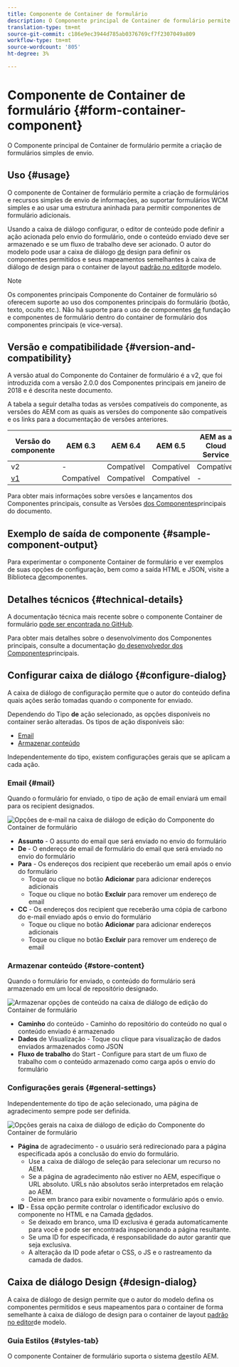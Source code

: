 ```yaml
---
title: Componente de Container de formulário
description: O Componente principal de Container de formulário permite a criação de formulários simples de envio.
translation-type: tm+mt
source-git-commit: c186e9ec3944d785ab0376769cf7f2307049a809
workflow-type: tm+mt
source-wordcount: '805'
ht-degree: 3%

---
```



# Componente de Container de formulário {#form-container-component}

O Componente principal de Container de formulário permite a criação de formulários simples de envio.

## Uso {#usage}

O componente de Container de formulário permite a criação de formulários e recursos simples de envio de informações, ao suportar formulários WCM simples e ao usar uma estrutura aninhada para permitir componentes de formulário adicionais.

Usando a caixa de diálogo [](#configure-dialog) configurar, o editor de conteúdo pode definir a ação acionada pelo envio do formulário, onde o conteúdo enviado deve ser armazenado e se um fluxo de trabalho deve ser acionado. O autor do modelo pode usar a caixa de diálogo [de](#design-dialog) design para definir os componentes permitidos e seus mapeamentos semelhantes à caixa de diálogo de design para o container de layout [padrão no editor](https://docs.adobe.com/content/help/en/experience-manager-cloud-service/sites/authoring/features/templates.html)de modelo.

>[!NOTE]
>
>Os componentes principais Componente do Container de formulário só oferecem suporte ao uso dos componentes principais do formulário (botão, texto, oculto etc.). Não há suporte para o uso de componentes [de](https://docs.adobe.com/content/help/en/experience-manager-65/authoring/siteandpage/default-components-foundation.html) fundação e componentes de formulário dentro do container de formulário dos componentes principais (e vice-versa).

## Versão e compatibilidade {#version-and-compatibility}

A versão atual do Componente do Container de formulário é a v2, que foi introduzida com a versão 2.0.0 dos Componentes principais em janeiro de 2018 e é descrita neste documento.

A tabela a seguir detalha todas as versões compatíveis do componente, as versões do AEM com as quais as versões do componente são compatíveis e os links para a documentação de versões anteriores.

| Versão do componente | AEM 6.3 | AEM 6.4 | AEM 6.5 | AEM as a Cloud Service |
|--- |--- |--- |--- |---|
| v2 | - | Compatível | Compatível | Compatível |
| [v1](/help/components/v1/form-container-v1.md) | Compatível | Compatível | Compatível | - |

Para obter mais informações sobre versões e lançamentos dos Componentes principais, consulte as Versões [dos Componentes](/help/versions.md)principais do documento.

## Exemplo de saída de componente {#sample-component-output}

Para experimentar o componente Container de formulário e ver exemplos de suas opções de configuração, bem como a saída HTML e JSON, visite a Biblioteca [de](https://adobe.com/go/aem_cmp_library_form_container)componentes.

## Detalhes técnicos {#technical-details}

A documentação técnica mais recente sobre o componente Container de formulário [pode ser encontrada no GitHub](https://adobe.com/go/aem_cmp_tech_form_container_v2).

Para obter mais detalhes sobre o desenvolvimento dos Componentes principais, consulte a documentação [do desenvolvedor dos Componentes](/help/developing/overview.md)principais.

## Configurar caixa de diálogo {#configure-dialog}

A caixa de diálogo de configuração permite que o autor do conteúdo defina quais ações serão tomadas quando o componente for enviado.

Dependendo do Tipo **de** ação selecionado, as opções disponíveis no container serão alteradas. Os tipos de ação disponíveis são:

* [Email](#mail)
* [Armazenar conteúdo](#store-content)

Independentemente do tipo, existem configurações [](#general-settings) gerais que se aplicam a cada ação.

### Email {#mail}

Quando o formulário for enviado, o tipo de ação de email enviará um email para os recipient designados.

![Opções de e-mail na caixa de diálogo de edição do Componente do Container de formulário](/help/assets/form-container-edit-mail.png)

* **Assunto** - O assunto do email que será enviado no envio do formulário
* **De** - O endereço de email de formulário do email que será enviado no envio do formulário
* **Para** - Os endereços dos recipient que receberão um email após o envio do formulário
   * Toque ou clique no botão **Adicionar** para adicionar endereços adicionais
   * Toque ou clique no botão **Excluir** para remover um endereço de email
* **CC** - Os endereços dos recipient que receberão uma cópia de carbono do e-mail enviado após o envio do formulário
   * Toque ou clique no botão **Adicionar** para adicionar endereços adicionais
   * Toque ou clique no botão **Excluir** para remover um endereço de email

### Armazenar conteúdo {#store-content}

Quando o formulário for enviado, o conteúdo do formulário será armazenado em um local de repositório designado.

![Armazenar opções de conteúdo na caixa de diálogo de edição do Container de formulário](/help/assets/form-container-edit-store.png)

* **Caminho** do conteúdo - Caminho do repositório do conteúdo no qual o conteúdo enviado é armazenado
* **Dados** de Visualização - Toque ou clique para visualização de dados enviados armazenados como JSON
* **Fluxo de trabalho** do Start - Configure para start de um fluxo de trabalho com o conteúdo armazenado como carga após o envio do formulário

### Configurações gerais {#general-settings}

Independentemente do tipo de ação selecionado, uma página de agradecimento sempre pode ser definida.

![Opções gerais na caixa de diálogo de edição do Componente do Container de formulário](/help/assets/form-container-edit-general.png)

* **Página** de agradecimento - o usuário será redirecionado para a página especificada após a conclusão do envio do formulário.
   * Use a caixa de diálogo de seleção para selecionar um recurso no AEM.
   * Se a página de agradecimento não estiver no AEM, especifique o URL absoluto. URLs não absolutos serão interpretados em relação ao AEM.
   * Deixe em branco para exibir novamente o formulário após o envio.
* **ID** - Essa opção permite controlar o identificador exclusivo do componente no HTML e na Camada [de](/help/developing/data-layer/overview.md)dados.
   * Se deixado em branco, uma ID exclusiva é gerada automaticamente para você e pode ser encontrada inspecionando a página resultante.
   * Se uma ID for especificada, é responsabilidade do autor garantir que seja exclusiva.
   * A alteração da ID pode afetar o CSS, o JS e o rastreamento da camada de dados.

## Caixa de diálogo Design {#design-dialog}

A caixa de diálogo de design permite que o autor do modelo defina os componentes permitidos e seus mapeamentos para o container de forma semelhante à caixa de diálogo de design para o container de layout [padrão no editor](https://docs.adobe.com/content/help/en/experience-manager-cloud-service/sites/authoring/features/templates.html)de modelo.

### Guia Estilos {#styles-tab}

O componente Container de formulário suporta o sistema [de](/help/get-started/authoring.md#component-styling)estilo AEM.
